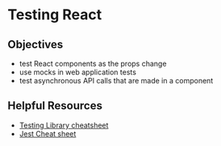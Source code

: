 # Testing React

## Objectives
* test React components as the props change
* use mocks in web application tests
* test asynchronous API calls that are made in a component

## Helpful Resources
* [Testing Library cheatsheet](https://testing-library.com/docs/react-testing-library/cheatsheet)
* [Jest Cheat sheet](https://github.com/sapegin/jest-cheat-sheet/blob/master/Readme.md)
